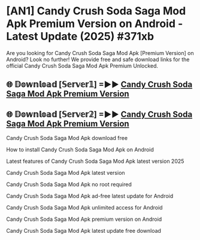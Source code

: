 # [AN1] Candy Crush Soda Saga Mod Apk Premium Version on Android - Latest Update (2025) #371xb

Are you looking for Candy Crush Soda Saga Mod Apk [Premium Version] on Android? Look no further! We provide free and safe download links for the official Candy Crush Soda Saga Mod Apk Premium Unlocked.

## 🌐 𝔻𝕠𝕨𝕟𝕝𝕠𝕒𝕕 [𝕊𝕖𝕣𝕧𝕖𝕣𝟙] =►► [Candy Crush Soda Saga Mod Apk Premium Version](https://aan1.pages.dev?q=Candy+Crush+Soda+Saga+Mod+Apk&ref=A1A)

## 🌐 𝔻𝕠𝕨𝕟𝕝𝕠𝕒𝕕 [𝕊𝕖𝕣𝕧𝕖𝕣𝟚] =►► [Candy Crush Soda Saga Mod Apk Premium Version](https://aan1.pages.dev?q=Candy+Crush+Soda+Saga+Mod+Apk&ref=A1A)

Candy Crush Soda Saga Mod Apk download free

How to install Candy Crush Soda Saga Mod Apk on Android

Latest features of Candy Crush Soda Saga Mod Apk latest version 2025

Candy Crush Soda Saga Mod Apk latest version

Candy Crush Soda Saga Mod Apk no root required

Candy Crush Soda Saga Mod Apk ad-free latest update for Android

Candy Crush Soda Saga Mod Apk unlimited access for Android

Candy Crush Soda Saga Mod Apk premium version on Android

Candy Crush Soda Saga Mod Apk latest update free download